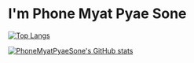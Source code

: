 # I'm Phone Myat Pyae Sone

[![Top Langs](https://github-readme-stats.vercel.app/api/top-langs/?username=PhoneMyatPyaeSone&langs_count=8)](https://github.com/PhoneMyatPyaeSone/github-readme-stats)

[![PhoneMyatPyaeSone's GitHub stats](https://github-readme-stats.vercel.app/api?username=PhoneMyatPyaeSone&count_private=true&show_icons=true&theme=highcontrast)](https://github.com/PhoneMyatPyaeSoone/github-readme-stats)
